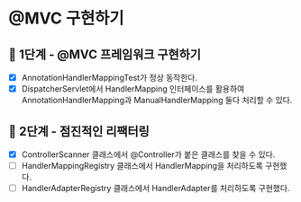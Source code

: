 # @MVC 구현하기

## 🚀 1단계 - @MVC 프레임워크 구현하기
- [x] AnnotationHandlerMappingTest가 정상 동작한다.
- [x] DispatcherServlet에서 HandlerMapping 인터페이스를 활용하여 AnnotationHandlerMapping과 ManualHandlerMapping 둘다 처리할 수 있다.

## 🚀 2단계 - 점진적인 리팩터링
- [x] ControllerScanner 클래스에서 @Controller가 붙은 클래스를 찾을 수 있다.
- [ ]  HandlerMappingRegistry 클래스에서 HandlerMapping을 처리하도록 구현했다.
- [ ]  HandlerAdapterRegistry 클래스에서 HandlerAdapter를 처리하도록 구현했다.
